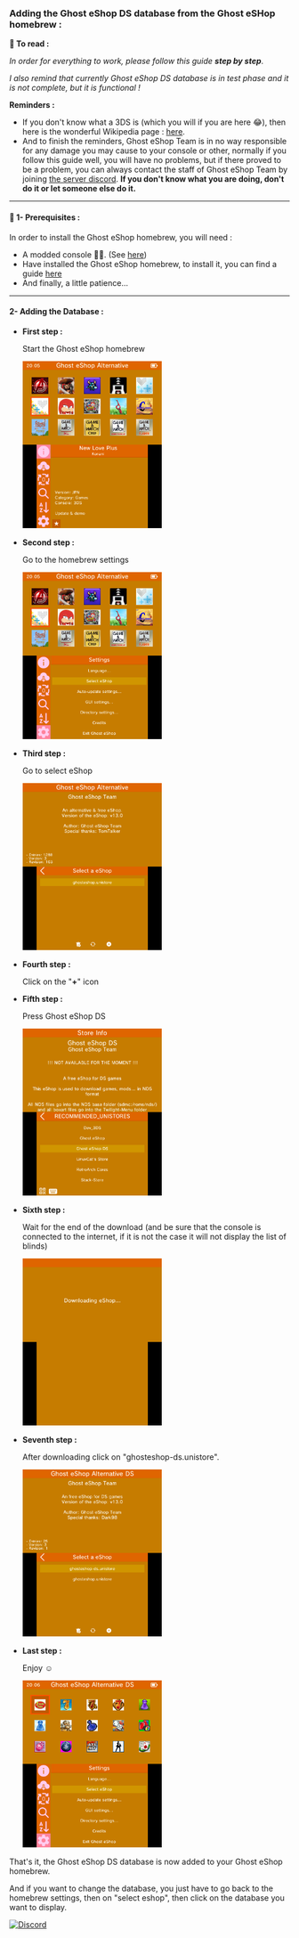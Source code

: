 ### __Adding the Ghost eShop DS database from the Ghost eSHop homebrew :__


**📙 To read :**

*In order for everything to work, please follow this guide **step by step***.

*I also remind that currently Ghost eShop DS database is in test phase and it is not complete, but it is functional !*


**Reminders :**
* If you don't know what a 3DS is (which you will if you are here 😂), then here is the wonderful Wikipedia page : [here](https://fr.wikipedia.org/wiki/Nintendo_3DS).
* And to finish the reminders, Ghost eShop Team is in no way responsible for any damage you may cause to your console or other, normally if you follow this guide well, you will have no problems, but if there proved to be a problem, you can always contact the staff of Ghost eShop Team by joining [the server discord](https://discord.gg/ENFGnYrKMf).
**If you don't know what you are doing, don't do it or let someone else do it.**

___
#### 🏁 1- Prerequisites :
In order to install the Ghost eShop homebrew, you will need :

* A modded console 🏴‍☠️. (See [here](https://3ds.hacks.guide/))
* Have installed the Ghost eShop homebrew, to install it, you can find a guide [here](./first_install.md)
* And finally, a little patience...

___
#### 2- Adding the Database :

* **First step :**

    Start the Ghost eShop homebrew
    <div><img src="screen/1.png" height="300px"></div>
* **Second step :**

    Go to the homebrew settings
    <div><img src="screen/2.png" height="300px"></div>
* **Third step :**

    Go to select eShop
    <div><img src="screen/3.png" height="300px"></div>
* **Fourth step :**

    Click on the "**+**" icon 
* **Fifth step :**

    Press Ghost eShop DS
    <div><img src="screen/5.png" height="300px"></div>
* **Sixth step :**

    Wait for the end of the download (and be sure that the console is connected to the internet, if it is not the case it will not display the list of blinds)
    <div><img src="screen/6.png" height="300px"></div>
* **Seventh step :**

    After downloading click on "ghosteshop-ds.unistore".
    <div><img src="screen/7.png" height="300px"></div>
* **Last step :**

    Enjoy ☺️​
    <div><img src="screen/8.png" height="300px"></div>

That's it, the Ghost eShop DS database is now added to your Ghost eShop homebrew.

And if you want to change the database, you just have to go back to the homebrew settings, then on "select eshop", then click on the database you want to display.

[![Discord](https://discordapp.com/api/guilds/633965704424718336/widget.png?style=banner3&time)](https://discord.gg/9Rqvh9F)